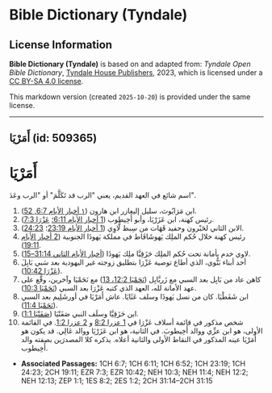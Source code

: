 # Bible Dictionary (Tyndale)

## License Information

**Bible Dictionary (Tyndale)** is based on and adapted from: _Tyndale Open Bible Dictionary_, [Tyndale House Publishers](https://tyndaleopenresources.com/), 2023, which is licensed under a [CC BY-SA 4.0 license](https://creativecommons.org/licenses/by-sa/4.0/legalcode.en).

This markdown version (created `2025-10-20`) is provided under the same license.



--------------------------------

## أَمَرْيَا (id: 509365)

أَمَرْيَا
=========

اسم شائع في العهد القديم، يعني "الرب قد تَكَلَّمَ" أو "الرب وعَدَ".

1. ابن مَرَايُوث، سليل إليعازر ابن هارون ([١ أخبار الأيام 6:7, 52](https://ref.ly/1Chr6:7,1Chr6:52)).
2. رئيس كهنة، ابن عَزَرْيَا، وأبو أَخِيطوب ([1 أخبار الأيام 6:11؛](https://ref.ly/1Chr6:11) [عَزْرَا 7:3](https://ref.ly/Ezra7:3)).
3. الابن الثاني لحَبْرون وحفيد قَهَات من سِبط لَّاوِي ([1 أخبار الأيام 23:19](https://ref.ly/1Chr23:19)؛ [24:23](https://ref.ly/1Chr24:23)).
4. رئيس كهنة خلال حُكم الملِك يَهوشَافَاط في مملكة يَهوذَا الجنوبية ([2 أخبار الأيام 19:11](https://ref.ly/2Chr19:11)).
5. لاوي خدم بأمانة تحت حُكم الملِك حَزَقِيَّا ملِك يَهوذَا ([أخبار الأيام الثاني 31:14–15](https://ref.ly/2Chr31:14-2Chr31:15)).
6. أحد أبناء بَنُّوي، الذي أطاع توصية عَزْرَا بتطليق زوجته غير اليهودية بعد سَبي بَابِلَ ([عَزْرَا 10:42](https://ref.ly/Ezra10:42)).
7. كاهن عاد من بَابِل بعد السبي مع زَربَّابِل ([نَحَمْيَا 12:2، 13](https://ref.ly/Neh12:2,Neh12:13)) مع نَحَمْيَا وآخرين، وقَّع على عهد الأمانة لله، العهد الذي كتبه عَزْرَا بعد السبي ([نَحَمْيَا 10:3](https://ref.ly/Neh10:3)).
8. ابن شَفَطْيَا. كان من نسل يَهوذَا وسلف عَثَايَا. عاش أَمَرْيَا في أورشَلِيم بعد السبي ([نَحَمْيَا 11:4](https://ref.ly/Neh11:4)).
9. ابن حَزَقِيَّا وسلَف النبي صَفَنْيَا ([صَفَنْيَا 1:1](https://ref.ly/Zeph1:1)).
10. شخص مذكور في قائمة أسلاف عَزْرَا في [1 عزرا 8:2](https://ref.ly/1Esd8:2) و [2 عزرا 1:2](https://ref.ly/2Esd1:2). في القائمة الأولى، هو ابن عزِّي ووالد أَخِيطوبَ. في الثانية، هو ابن عَزَرْيَا ووالد عَالِي. قد يكون هو أَمَرْيَا عينه المذكور في النقاط الأولى والثانية أعلاه. يذكره كلا المصدرَين بصفته والد أَخِيطوب.

* **Associated Passages:** 1CH 6:7; 1CH 6:11; 1CH 6:52; 1CH 23:19; 1CH 24:23; 2CH 19:11; EZR 7:3; EZR 10:42; NEH 10:3; NEH 11:4; NEH 12:2; NEH 12:13; ZEP 1:1; 1ES 8:2; 2ES 1:2; 2CH 31:14–2CH 31:15

